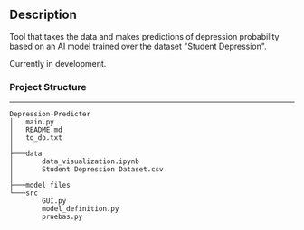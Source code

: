 ## Description
Tool that takes the data and makes predictions of depression probability based on an AI model trained over the dataset "Student Depression".

Currently in development.

### Project Structure
---
```
Depression-Predicter
│   main.py
│   README.md
│   to_do.txt
│
├───data
│       data_visualization.ipynb
│       Student Depression Dataset.csv
│
├───model_files
└───src
        GUI.py
        model_definition.py
        pruebas.py
```
